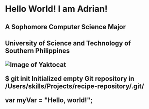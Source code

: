 # <h1> Hello World! I am Adrian!

<h2> A Sophomore Computer Science Major
<h2> University of Science and Technology of Southern Philippines
  
![Image of Yaktocat](https://octodex.github.com/images/yaktocat.png)


$ git init 
Initialized empty Git repository in /Users/skills/Projects/recipe-repository/.git/
 

var myVar = "Hello, world!"; 
